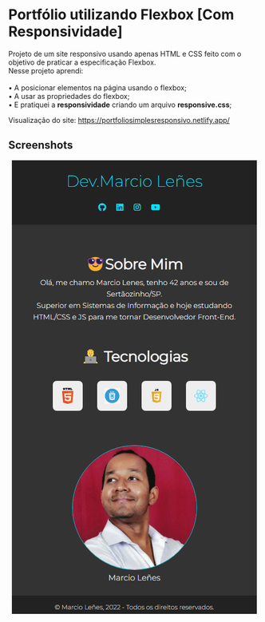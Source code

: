 # Portfólio utilizando Flexbox [Com Responsividade]

Projeto de um site responsivo usando apenas HTML e CSS feito com o objetivo de praticar a especificação Flexbox.<br>
Nesse projeto aprendi:<br><br>
• A posicionar elementos na página usando o flexbox;<br>
• A usar as propriedades do flexbox;<br>
• E pratiquei a <b>responsividade</b> criando um arquivo <b>responsive.css</b>;
<p>

Visualização do site: https://portfoliosimplesresponsivo.netlify.app/



## Screenshots

<p align="center">
  <img src="screenshot.do.projeto.png" align="center"></img>
</p>

